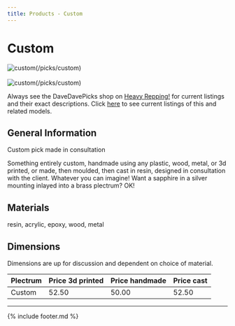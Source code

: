 ```yaml
---
title: Products - Custom
---
```

# Custom

![custom](../../assets/images/custom_01.jpg "Custom")(/picks/custom)<br/><br/>![custom](../../assets/images/custom_02.jpg "Custom")(/picks/custom)

Always see the DaveDavePicks shop on [Heavy Repping!](https://www.heavyrepping.com/shop/store/davedavepicks/) for current listings and their exact descriptions. Click [here](https://heavyrepping.com/davedavepicks/?s=Custom&post_type=product) to see current listings of this and related models.

## General Information
Custom pick made in consultation

Something entirely custom, handmade using any plastic, wood, metal, or 3d printed, or made, then moulded, then cast in resin, designed in consultation with the client. Whatever you can imagine! Want a sapphire in a silver mounting inlayed into a brass plectrum? OK!

## Materials
resin, acrylic, epoxy, wood, metal

## Dimensions
Dimensions are up for discussion and dependent on choice of material.

| **Plectrum**                                        | **Price 3d printed**   | **Price handmade**   | **Price cast**   |
|:----------------------------------------------------|:-----------------------|:---------------------|:-----------------|
| Custom                                          | 52.50               | 50.00             | 52.50         |

---

{% include footer.md %}